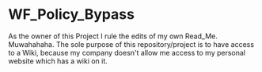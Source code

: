 # WF_Policy_Bypass

As the owner of this Project I rule the edits of my own Read_Me. Muwahahaha.
The sole purpose of this repository/project is to have access to a Wiki, because my company
doesn't allow me access to my personal website which has a wiki on it.
